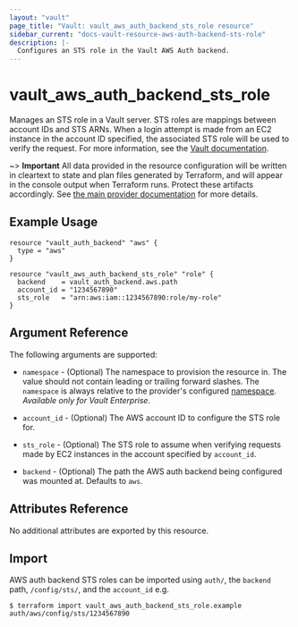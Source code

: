 ```yaml
---
layout: "vault"
page_title: "Vault: vault_aws_auth_backend_sts_role resource"
sidebar_current: "docs-vault-resource-aws-auth-backend-sts-role"
description: |-
  Configures an STS role in the Vault AWS Auth backend.
---
```


# vault\_aws\_auth\_backend\_sts\_role

Manages an STS role in a Vault server. STS roles are mappings
between account IDs and STS ARNs. When a login attempt is made
from an EC2 instance in the account ID specified, the associated
STS role will be used to verify the request. For more information,
see the [Vault documentation](https://www.vaultproject.io/docs/auth/aws.html#cross-account-access).

~> **Important** All data provided in the resource configuration will be
 written in cleartext to state and plan files generated by Terraform, and will
 appear in the console output when Terraform runs. Protect these artifacts
 accordingly. See [the main provider documentation](../../index.html) for more
 details.

## Example Usage

```hcl
resource "vault_auth_backend" "aws" {
  type = "aws"
}

resource "vault_aws_auth_backend_sts_role" "role" {
  backend    = vault_auth_backend.aws.path
  account_id = "1234567890"
  sts_role   = "arn:aws:iam::1234567890:role/my-role"
}
```

## Argument Reference

The following arguments are supported:

* `namespace` - (Optional) The namespace to provision the resource in.
  The value should not contain leading or trailing forward slashes.
  The `namespace` is always relative to the provider's configured [namespace](/docs/providers/vault/index.html#namespace).
   *Available only for Vault Enterprise*.

* `account_id` - (Optional) The AWS account ID to configure the STS role for.

* `sts_role` - (Optional) The STS role to assume when verifying requests made
   by EC2 instances in the account specified by `account_id`.

* `backend` - (Optional) The path the AWS auth backend being configured was
   mounted at.  Defaults to `aws`.

## Attributes Reference

No additional attributes are exported by this resource.

## Import

AWS auth backend STS roles can be imported using `auth/`, the `backend` path, `/config/sts/`, and the `account_id` e.g.

```
$ terraform import vault_aws_auth_backend_sts_role.example auth/aws/config/sts/1234567890
```
